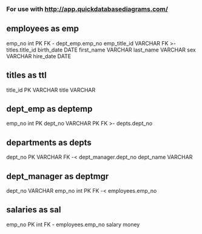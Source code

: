
### For use with http://app.quickdatabasediagrams.com/


employees as emp
---
emp_no int PK FK - dept_emp.emp_no
emp_title_id VARCHAR FK >- titles.title_id
birth_date DATE
first_name VARCHAR
last_name VARCHAR
sex VARCHAR
hire_date DATE

titles as ttl
---
title_id PK VARCHAR
title VARCHAR

dept_emp as deptemp
---
emp_no int PK
dept_no VARCHAR PK FK >- depts.dept_no

departments as depts
---
dept_no PK VARCHAR FK -< dept_manager.dept_no
dept_name VARCHAR

dept_manager as deptmgr
---
dept_no VARCHAR
emp_no int PK FK -< employees.emp_no

salaries as sal
---
emp_no PK int FK - employees.emp_no
salary money